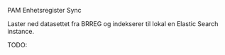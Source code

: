 PAM Enhetsregister Sync

Laster ned datasettet fra BRREG og indekserer til lokal en Elastic Search instance.

TODO:
